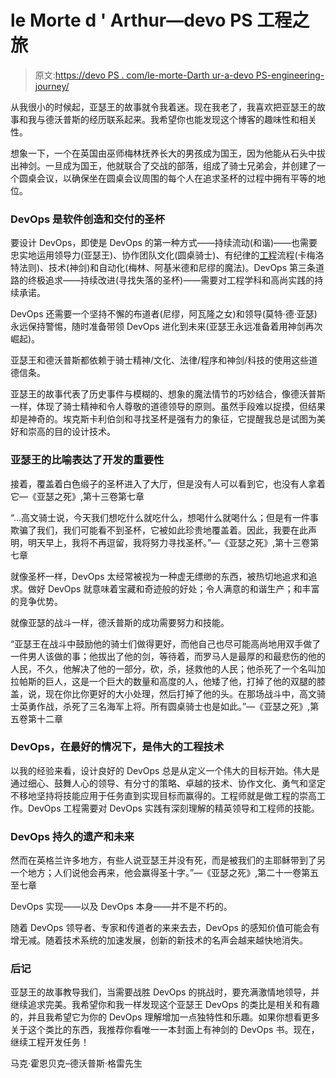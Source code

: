 # le Morte d ' Arthur—devo PS 工程之旅

> 原文:[https://devo PS . com/le-morte-Darth ur-a-devo PS-engineering-journey/](https://devops.com/le-morte-darthur-a-devops-engineering-journey/)

从我很小的时候起，亚瑟王的故事就令我着迷。现在我老了，我喜欢把亚瑟王的故事和我与德沃普斯的经历联系起来。我希望你也能发现这个博客的趣味性和相关性。

想象一下，一个在英国由巫师梅林抚养长大的男孩成为国王，因为他能从石头中拔出神剑。一旦成为国王，他就联合了交战的部落，组成了骑士兄弟会，并创建了一个圆桌会议，以确保坐在圆桌会议周围的每个人在追求圣杯的过程中拥有平等的地位。

### **DevOps 是软件创造和交付的圣杯**

要设计 DevOps，即使是 DevOps 的第一种方式——持续流动(和谐)——也需要忠实地运用领导力(亚瑟王)、协作团队文化(圆桌骑士)、有纪律的[工程](https://devops.com/?s=engineering)流程(卡梅洛特法则)、技术(神剑)和自动化(梅林、阿基米德和尼缪的魔法)。DevOps 第三条道路的终极追求——持续改进(寻找失落的圣杯)——需要对工程学科和高尚实践的持续承诺。

DevOps 还需要一个坚持不懈的布道者(尼缪，阿瓦隆之女)和领导(莫特·德·亚瑟)永远保持警惕，随时准备带领 DevOps 进化到未来(亚瑟王永远准备着用神剑再次崛起)。

亚瑟王和德沃普斯都依赖于骑士精神/文化、法律/程序和神剑/科技的使用这些道德信条。

亚瑟王的故事代表了历史事件与模糊的、想象的魔法情节的巧妙结合，像德沃普斯一样，体现了骑士精神和令人尊敬的道德领导的原则。虽然手段难以捉摸，但结果却是神奇的。埃克斯卡利伯剑和寻找圣杯是强有力的象征，它提醒我总是试图为美好和崇高的目的设计技术。

### 亚瑟王的比喻表达了开发的重要性

接着，覆盖着白色缎子的圣杯进入了大厅，但是没有人可以看到它，也没有人拿着它—《亚瑟之死》,第十三卷第七章

“…高文骑士说，今天我们想吃什么就吃什么，想喝什么就喝什么；但是有一件事欺骗了我们，我们可能看不到圣杯，它被如此珍贵地覆盖着。因此，我要在此声明，明天早上，我将不再逗留，我将努力寻找圣杯。”—《亚瑟之死》,第十三卷第七章

就像圣杯一样，DevOps 太经常被视为一种虚无缥缈的东西，被热切地追求和追求。做好 DevOps 就意味着宝藏和奇迹般的好处；令人满意的和谐生产；和丰富的竞争优势。

就像亚瑟的战斗一样，德沃普斯的成功需要努力和技能。

“亚瑟王在战斗中鼓励他的骑士们做得更好，而他自己也尽可能高尚地用双手做了一件男人该做的事；他拔出了他的剑，等待着，而罗马人是最厚的和最悲伤的他的人民，不久，他解决了他的一部分，砍，杀，拯救他的人民；他杀死了一个名叫加拉帕斯的巨人，这是一个巨大的数量和高度的人，他矮了他，打掉了他的双腿的膝盖，说，现在你比你更好的大小处理，然后打掉了他的头。在那场战斗中，高文骑士英勇作战，杀死了三名海军上将。所有圆桌骑士也是如此。”—《亚瑟之死》,第五卷第十二章

### DevOps，在最好的情况下，是伟大的工程技术

以我的经验来看，设计良好的 DevOps 总是从定义一个伟大的目标开始。伟大是通过细心、鼓舞人心的领导、有分寸的策略、卓越的技术、协作文化、勇气和坚定不移地坚持将技能应用于任务直到实现目标而赢得的。工程师就是做工程的崇高工作。DevOps 工程需要对 DevOps 实践有深刻理解的精英领导和工程师的技能。

### **DevOps 持久的遗产和未来**

然而在英格兰许多地方，有些人说亚瑟王并没有死，而是被我们的主耶稣带到了另一个地方；人们说他会再来，他会赢得圣十字。”—《亚瑟之死》,第二十一卷第五至七章

DevOps 实现——以及 DevOps 本身——并不是不朽的。

随着 DevOps 领导者、专家和传道者的来来去去，DevOps 的感知价值可能会有增无减。随着技术系统的加速发展，创新的新技术的名声会越来越快地消失。

### **后记**

亚瑟王的故事教导我们，当需要战胜 DevOps 的挑战时，要充满激情地领导，并继续追求完美。我希望你和我一样发现这个亚瑟王 DevOps 的类比是相关和有趣的，并且我希望它为你的 DevOps 理解增加一点独特性和乐趣。如果你想看更多关于这个类比的东西，我推荐你看唯一一本封面上有神剑的 DevOps 书。现在，继续工程开发任务！

马克·霍恩贝克–德沃普斯·格雷先生
